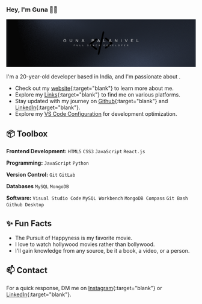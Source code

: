 ### Hey, I'm Guna 👋🏽

![Alt Text](./assets/banner.png)

I'm a 20-year-old developer based in India, and I'm passionate about .

- Check out my [website](https://gunaprofile.pages.dev/){:target="blank"} to learn more about me.
- Explore my [Links](https://gunalinks.pages.dev/){:target="blank"} to find me on various platforms.
- Stay updated with my journey on [Github](https://github.com/GunaPalanivel){:target="blank"} and [LinkedIn](https://www.linkedin.com/in/guna-palanivel/){:target="blank"}.
- Explore my [VS Code Configuration](https://github.com/GunaPalanivel/vs-code-settings/blob/main/.vs-code/settings.json) for development optimization.

## 📦 Toolbox

**Frontend Development:** `HTML5` `CSS3` `JavaScript` `React.js`

**Programming:** `JavaScript` `Python`

**Version Control:** `Git` `GitLab`

**Databases** `MySQL` `MongoDB`

**Software:** `Visual Studio Code` `MySQL Workbench` `MongoDB Compass` `Git Bash` `Github Desktop`

## ✨ Fun Facts

- The Pursuit of Happyness is my favorite movie.
- I love to watch hollywood movies rather than bollywood.
- I'll gain knowledge from any source, be it a book, a video, or a person.

## 📫 Contact

For a quick response, DM me on [Instagram](https://www.instagram.com/sandy_sag_){:target="blank"} or [LinkedIn](https://www.linkedin.com/in/guna-palanivel/){:target="blank"}.
